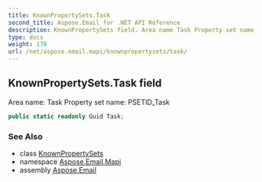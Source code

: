 ```yaml
---
title: KnownPropertySets.Task
second_title: Aspose.Email for .NET API Reference
description: KnownPropertySets field. Area name Task Property set name PSETID_Task
type: docs
weight: 170
url: /net/aspose.email.mapi/knownpropertysets/task/
---
```

## KnownPropertySets.Task field

Area name: Task Property set name: PSETID_Task

```csharp
public static readonly Guid Task;
```

### See Also

* class [KnownPropertySets](../)
* namespace [Aspose.Email.Mapi](../../knownpropertysets/)
* assembly [Aspose.Email](../../../)


